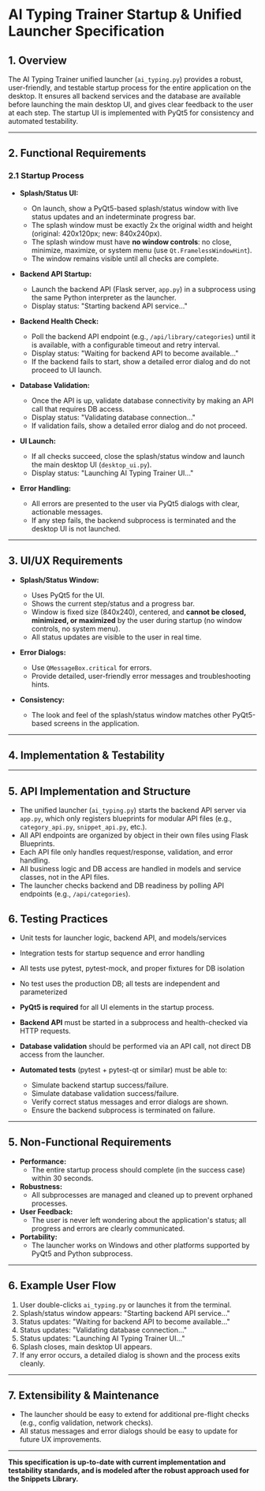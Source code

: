 # AI Typing Trainer Startup & Unified Launcher Specification

## 1. Overview

The AI Typing Trainer unified launcher (`ai_typing.py`) provides a robust, user-friendly, and testable startup process for the entire application on the desktop. It ensures all backend services and the database are available before launching the main desktop UI, and gives clear feedback to the user at each step. The startup UI is implemented with PyQt5 for consistency and automated testability.

---

## 2. Functional Requirements

### 2.1 Startup Process

- **Splash/Status UI:**
  - On launch, show a PyQt5-based splash/status window with live status updates and an indeterminate progress bar.
  - The splash window must be exactly 2x the original width and height (original: 420x120px; new: 840x240px).
  - The splash window must have **no window controls**: no close, minimize, maximize, or system menu (use `Qt.FramelessWindowHint`).
  - The window remains visible until all checks are complete.

- **Backend API Startup:**
  - Launch the backend API (Flask server, `app.py`) in a subprocess using the same Python interpreter as the launcher.
  - Display status: "Starting backend API service..."

- **Backend Health Check:**
  - Poll the backend API endpoint (e.g., `/api/library/categories`) until it is available, with a configurable timeout and retry interval.
  - Display status: "Waiting for backend API to become available..."
  - If the backend fails to start, show a detailed error dialog and do not proceed to UI launch.

- **Database Validation:**
  - Once the API is up, validate database connectivity by making an API call that requires DB access.
  - Display status: "Validating database connection..."
  - If validation fails, show a detailed error dialog and do not proceed.

- **UI Launch:**
  - If all checks succeed, close the splash/status window and launch the main desktop UI (`desktop_ui.py`).
  - Display status: "Launching AI Typing Trainer UI..."

- **Error Handling:**
  - All errors are presented to the user via PyQt5 dialogs with clear, actionable messages.
  - If any step fails, the backend subprocess is terminated and the desktop UI is not launched.

---

## 3. UI/UX Requirements

- **Splash/Status Window:**
  - Uses PyQt5 for the UI.
  - Shows the current step/status and a progress bar.
  - Window is fixed size (840x240), centered, and **cannot be closed, minimized, or maximized** by the user during startup (no window controls, no system menu).
  - All status updates are visible to the user in real time.

- **Error Dialogs:**
  - Use `QMessageBox.critical` for errors.
  - Provide detailed, user-friendly error messages and troubleshooting hints.

- **Consistency:**
  - The look and feel of the splash/status window matches other PyQt5-based screens in the application.

---

## 4. Implementation & Testability

---

## 5. API Implementation and Structure
- The unified launcher (`ai_typing.py`) starts the backend API server via `app.py`, which only registers blueprints for modular API files (e.g., `category_api.py`, `snippet_api.py`, etc.).
- All API endpoints are organized by object in their own files using Flask Blueprints.
- Each API file only handles request/response, validation, and error handling.
- All business logic and DB access are handled in models and service classes, not in the API files.
- The launcher checks backend and DB readiness by polling API endpoints (e.g., `/api/categories`).

## 6. Testing Practices
- Unit tests for launcher logic, backend API, and models/services
- Integration tests for startup sequence and error handling
- All tests use pytest, pytest-mock, and proper fixtures for DB isolation
- No test uses the production DB; all tests are independent and parameterized

- **PyQt5 is required** for all UI elements in the startup process.
- **Backend API** must be started in a subprocess and health-checked via HTTP requests.
- **Database validation** should be performed via an API call, not direct DB access from the launcher.
- **Automated tests** (pytest + pytest-qt or similar) must be able to:
  - Simulate backend startup success/failure.
  - Simulate database validation success/failure.
  - Verify correct status messages and error dialogs are shown.
  - Ensure the backend subprocess is terminated on failure.

---

## 5. Non-Functional Requirements

- **Performance:**
  - The entire startup process should complete (in the success case) within 30 seconds.
- **Robustness:**
  - All subprocesses are managed and cleaned up to prevent orphaned processes.
- **User Feedback:**
  - The user is never left wondering about the application's status; all progress and errors are clearly communicated.
- **Portability:**
  - The launcher works on Windows and other platforms supported by PyQt5 and Python subprocess.

---

## 6. Example User Flow

1. User double-clicks `ai_typing.py` or launches it from the terminal.
2. Splash/status window appears: "Starting backend API service..."
3. Status updates: "Waiting for backend API to become available..."
4. Status updates: "Validating database connection..."
5. Status updates: "Launching AI Typing Trainer UI..."
6. Splash closes, main desktop UI appears.
7. If any error occurs, a detailed dialog is shown and the process exits cleanly.

---

## 7. Extensibility & Maintenance

- The launcher should be easy to extend for additional pre-flight checks (e.g., config validation, network checks).
- All status messages and error dialogs should be easy to update for future UX improvements.

---

**This specification is up-to-date with current implementation and testability standards, and is modeled after the robust approach used for the Snippets Library.**

